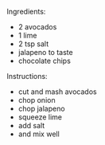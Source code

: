 Ingredients: 
- 2 avocados
- 1 lime
- 2 tsp salt
- jalapeno to taste
- chocolate chips

Instructions:
- cut and mash avocados
- chop onion
- chop jalapeno
- squeeze lime
- add salt
- and mix well
